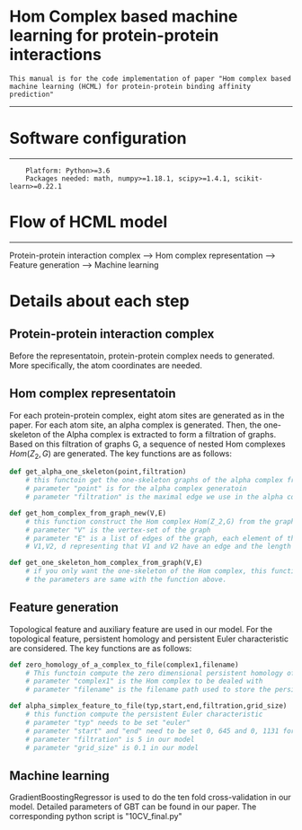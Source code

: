 Hom Complex based machine learning for protein-protein interactions
====
    This manual is for the code implementation of paper "Hom complex based machine learning (HCML) for protein-protein binding affinity prediction"
    
****

# Software configuration
---
        Platform: Python>=3.6
        Packages needed: math, numpy>=1.18.1, scipy>=1.4.1, scikit-learn>=0.22.1

# Flow of HCML model
---
Protein-protein interaction complex  -->  Hom complex representation  -->   Feature generation  -->  Machine learning 
# Details about each step

## Protein-protein interaction complex
Before the representatoin, protein-protein complex needs to generated. More specifically, the atom coordinates are needed.

## Hom complex representatoin
For each protein-protein complex, eight atom sites are generated as in the paper. For each atom site, an alpha complex is generated. Then, the one-skeleton of the Alpha complex is extracted to form a filtration of graphs. Based on this filtration of graphs G, a sequence of nested Hom complexes $Hom(Z_2,G)$ are generated. The key functions are as follows:
```python
def get_alpha_one_skeleton(point,filtration)
    # this functoin get the one-skeleton graphs of the alpha complex from the point. 
    # parameter "point" is for the alpha complex generatoin
    # parameter "filtration" is the maximal edge we use in the alpha complex

def get_hom_complex_from_graph_new(V,E)
    # this function construct the Hom complex Hom(Z_2,G) from the graph G.
    # parameter "V" is the vertex-set of the graph
    # parameter "E" is a list of edges of the graph, each element of this list consists of three components: 
    # V1,V2, d representing that V1 and V2 have an edge and the length of this edge is d. 

def get_one_skeleton_hom_complex_from_graph(V,E)
    # if you only want the one-skeleton of the Hom complex, this function is a faster one
    # the parameters are same with the function above.

```
## Feature generation
Topological feature and auxiliary feature are used in our model. For the topological feature, persistent homology and persistent Euler characteristic are considered. The key functions are as follows:
```python
def zero_homology_of_a_complex_to_file(complex1,filename)
    # This functoin compute the zero dimensional persistent homology of the Hom complex, and write to file
    # parameter "complex1" is the Hom complex to be dealed with
    # parameter "filename" is the filename path used to store the persistent homology

def alpha_simplex_feature_to_file(typ,start,end,filtration,grid_size)
    # this function compute the persistent Euler characteristic
    # parameter "typ" needs to be set "euler"
    # parameter "start" and "end" need to be set 0, 645 and 0, 1131 for datasets S645 and SKEMPI S1131 respectively.
    # parameter "filtration" is 5 in our model
    # parameter "grid_size" is 0.1 in our model
```
## Machine learning
GradientBoostingRegressor is used to do the ten fold cross-validation in our model. Detailed parameters of GBT can be found in our paper. The corresponding python script is "10CV_final.py"


